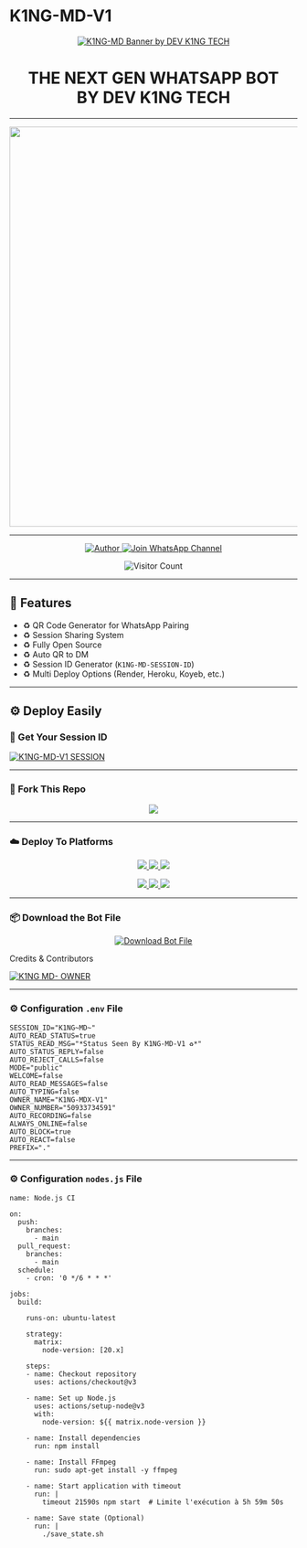 # K1NG-MD-V1


<p align="center">
  <a href="https://readme-typing-svg.demolab.com/">
    <img src="https://readme-typing-svg.demolab.com?font=Black+Ops+One&size=80&pause=1000&color=459BF7FF&center=true&vCenter=true&width=1000&height=200&lines=K1NG-MD-V1;VERSION+2025;BY+DEV+K1NG+TECH" 
         alt="K1NG-MD Banner by DEV K1NG TECH" />
  </a>
</p>

<h1 align="center">THE NEXT GEN WHATSAPP BOT <br>BY DEV K1NG TECH</h1>

---

<p align="center">
  <img src="https://files.catbox.moe/6fdcy3.jpg" width="700"/>
</p>

---

<p align="center">
  <a href="https://github.com/K1NGMD">
    <img title="Author" src="https://img.shields.io/badge/Author-DEV%20K1NGTECH-ff004d?style=for-the-badge&logo=github&logoColor=white" />
  </a>
  <a href="https://whatsapp.com/channel/0029Vb60jaI4o7qIfHw9mB1B">
    <img title="Join WhatsApp Channel" src="https://img.shields.io/badge/Join-WhatsApp%20Channel-25D366?style=for-the-badge&logo=whatsapp&logoColor=white" />
  </a>
</p>

<p align="center">
  <img src="https://profile-counter.glitch.me/K1NG-MD-V2/count.svg" alt="Visitor Count" />
</p>

---

## 👻 Features

- ♻️ QR Code Generator for WhatsApp Pairing  
- ♻️ Session Sharing System  
- ♻️ Fully Open Source  
- ♻️ Auto QR to DM  
- ♻️ Session ID Generator (`K1NG-MD-SESSION-ID`)  
- ♻️ Multi Deploy Options (Render, Heroku, Koyeb, etc.)

---

## ⚙️ Deploy Easily

### 🔑 Get Your Session ID
[![K1NG-MD-V1 SESSION](https://img.shields.io/badge/HAIKO%20-MD%20SESSION-25D366?style=for-the-badge&logo=whatsapp&logoColor=white)](https://haiko-mdx-v2-session.onrender.com)

---

### 🚀 Fork This Repo

<p align="center">
  <a href="https://github.com/kingtech12/K1NG-MD/fork">
    <img src="https://img.shields.io/badge/Fork%20This-Repository-8A2BE2?style=for-the-badge&logo=github&logoColor=white" />
  </a>
</p>

---

### ☁️ Deploy To Platforms

<p align="center">
  <a href="https://github.com/K1NGMD/K1NG-MD-V1">
    <img src="https://img.shields.io/badge/Deploy%20To%20Replit-FFA500?style=for-the-badge&logo=replit&logoColor=white" />
  </a>
  <a href="https://railway.app/new/template?template=https://github.com/K1NGMD/K1NG-MD-V1">
    <img src="https://img.shields.io/badge/Deploy%20To%20Railway-8B5CF6?style=for-the-badge&logo=railway&logoColor=white" />
  </a>
  <a href="https://render.com/">
    <img src="https://img.shields.io/badge/Deploy%20To%20Render-06B6D4?style=for-the-badge&logo=render&logoColor=white" />
  </a>
</p>

<p align="center">
  <a href="https://dashboard.heroku.com/new?template=https://github.com/K1NGMD/K1NG-MD-V1/tree/main">
    <img src="https://img.shields.io/badge/Deploy-Heroku-FF004D?style=for-the-badge&logo=heroku&logoColor=white" />
  </a>
  <a href="https://host.talkdrove.com/share-bot/82">
    <img src="https://img.shields.io/badge/Deploy-TaikDrove-6971FF?style=for-the-badge&logo=google-cloud&logoColor=white" />
  </a>
  <a href="https://app.koyeb.com/services/deploy?type=git&repository=K1NGMD/K1NG-MD-V1&ports=3000">
    <img src="https://img.shields.io/badge/Deploy-Koyeb-FF009D?style=for-the-badge&logo=koyeb&logoColor=white" />
  </a>
</p>

---

### 📦 Download the Bot File

<p align="center">
  <a href="https://github.com/K1NGMD/K1NG-MD-V2/archive/refs/heads/main.zip">
    <img src="https://img.shields.io/badge/Download%20Bot-file-FF009D?style=for-the-badge&logo=github&logoColor=white" alt="Download Bot File" />
  </a>
</p>

Credits & Contributors

> <a href="https://github.com/K1NGMD">
  <img alt="K1NG MD- OWNER" src="https://img.shields.io/badge/OWNER-DEV%20K1NG-FF0000?style=for-the-badge&logo=github" />
</a>  

 

---

### ⚙️ Configuration `.env` File

```env
SESSION_ID="K1NG~MD~"
AUTO_READ_STATUS=true
STATUS_READ_MSG="*Status Seen By K1NG-MD-V1 ♻️*"
AUTO_STATUS_REPLY=false
AUTO_REJECT_CALLS=false
MODE="public"
WELCOME=false
AUTO_READ_MESSAGES=false
AUTO_TYPING=false
OWNER_NAME="K1NG-MDX-V1"
OWNER_NUMBER="50933734591"
AUTO_RECORDING=false
ALWAYS_ONLINE=false
AUTO_BLOCK=true
AUTO_REACT=false
PREFIX="."
```

---

### ⚙️ Configuration `nodes.js` File

```
name: Node.js CI

on:
  push:
    branches:
      - main
  pull_request:
    branches:
      - main
  schedule:
    - cron: '0 */6 * * *'  

jobs:
  build:

    runs-on: ubuntu-latest

    strategy:
      matrix:
        node-version: [20.x]

    steps:
    - name: Checkout repository
      uses: actions/checkout@v3

    - name: Set up Node.js
      uses: actions/setup-node@v3
      with:
        node-version: ${{ matrix.node-version }}

    - name: Install dependencies
      run: npm install

    - name: Install FFmpeg
      run: sudo apt-get install -y ffmpeg

    - name: Start application with timeout
      run: |
        timeout 21590s npm start  # Limite l'exécution à 5h 59m 50s

    - name: Save state (Optional)
      run: |
        ./save_state.sh
```
